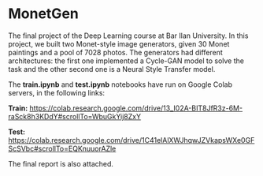 # MonetGen
The final project of the Deep Learning course at Bar Ilan University. 
In this project, we built two Monet-style image generators, given 30 Monet paintings and a pool of 7028 photos.
The generators had different architectures: the first one implemented a Cycle-GAN model to solve the task and the other second one is a Neural Style Transfer model.

The **train.ipynb** and **test.ipynb** notebooks have run on Google Colab servers, in the following links:

**Train:** https://colab.research.google.com/drive/13_I02A-BIT8JfR3z-6M-raSck8h3KDdY#scrollTo=WbuGkYij8ZxY

**Test:** https://colab.research.google.com/drive/1C41elAlXWJhqwJZVkapsWXe0GFScSVbc#scrollTo=EQKnuuorAZle

The final report is also attached.
